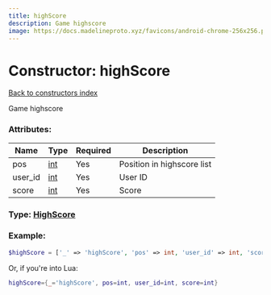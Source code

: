 ```yaml
---
title: highScore
description: Game highscore
image: https://docs.madelineproto.xyz/favicons/android-chrome-256x256.png
---
```

# Constructor: highScore  
[Back to constructors index](index.md)



Game highscore

### Attributes:

| Name     |    Type       | Required | Description |
|----------|---------------|----------|-------------|
|pos|[int](../types/int.md) | Yes|Position in highscore list|
|user\_id|[int](../types/int.md) | Yes|User ID|
|score|[int](../types/int.md) | Yes|Score|



### Type: [HighScore](../types/HighScore.md)


### Example:

```php
$highScore = ['_' => 'highScore', 'pos' => int, 'user_id' => int, 'score' => int];
```  


Or, if you're into Lua:

```lua
highScore={_='highScore', pos=int, user_id=int, score=int}

```


